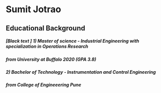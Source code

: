 # Sumit Jotrao 

## **Educational Background**

##### [Black text ] 1) Master of science - Industrial Engineering with specialization in Operations Research
##### from University at Buffalo 2020 (GPA 3.8)
##### 2) Bachelor of Technology - Instrumentation and Control Engineering 
##### from College of Engineeering Pune 
 
 



